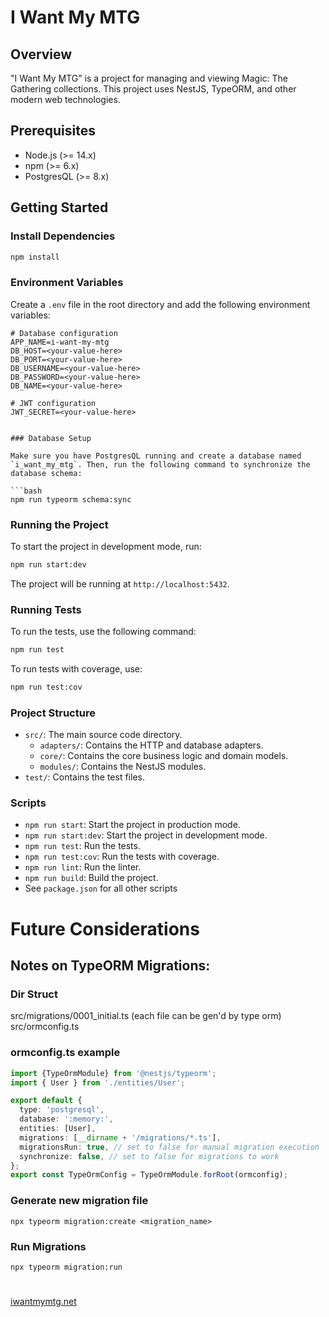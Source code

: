 # I Want My MTG

## Overview

"I Want My MTG" is a project for managing and viewing Magic: The Gathering collections. This project uses NestJS, TypeORM, and other modern web technologies.

## Prerequisites

- Node.js (>= 14.x)
- npm (>= 6.x)
- PostgresQL (>= 8.x)

## Getting Started

### Install Dependencies

```bash
npm install
```

### Environment Variables

Create a `.env` file in the root directory and add the following environment variables:

```env
# Database configuration
APP_NAME=i-want-my-mtg
DB_HOST=<your-value-here>
DB_PORT=<your-value-here>
DB_USERNAME=<your-value-here>
DB_PASSWORD=<your-value-here>
DB_NAME=<your-value-here>

# JWT configuration
JWT_SECRET=<your-value-here>


### Database Setup

Make sure you have PostgresQL running and create a database named `i_want_my_mtg`. Then, run the following command to synchronize the database schema:

```bash
npm run typeorm schema:sync
```

### Running the Project

To start the project in development mode, run:

```bash
npm run start:dev
```

The project will be running at `http://localhost:5432`.

### Running Tests

To run the tests, use the following command:

```bash
npm run test
```

To run tests with coverage, use:

```bash
npm run test:cov
```

### Project Structure

- `src/`: The main source code directory.
  - `adapters/`: Contains the HTTP and database adapters.
  - `core/`: Contains the core business logic and domain models.
  - `modules/`: Contains the NestJS modules.
- `test/`: Contains the test files.

### Scripts

- `npm run start`: Start the project in production mode.
- `npm run start:dev`: Start the project in development mode.
- `npm run test`: Run the tests.
- `npm run test:cov`: Run the tests with coverage.
- `npm run lint`: Run the linter.
- `npm run build`: Build the project.
- See `package.json` for all other scripts


# Future Considerations

## Notes on TypeORM Migrations:

### Dir Struct
src/migrations/0001_initial.ts (each file can be gen'd by type orm)
src/ormconfig.ts

### ormconfig.ts example
```TypeScript
import {TypeOrmModule} from '@nestjs/typeorm';
import { User } from './entities/User';

export default {
  type: 'postgresql',
  database: ':memory:',
  entities: [User],
  migrations: [__dirname + '/migrations/*.ts'],
  migrationsRun: true, // set to false for manual migration execution
  synchronize: false, // set to false for migrations to work
};
export const TypeOrmConfig = TypeOrmModule.forRoot(ormconfig);
```

### Generate new migration file
`npx typeorm migration:create <migration_name>`

### Run Migrations
`npx typeorm migration:run`

#

[iwantmymtg.net](https://iwantmymtg.net)